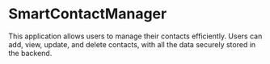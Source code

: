 # SmartContactManager
This application allows users to manage their contacts efficiently. Users can add, view, update, and delete contacts, with all the data securely stored in the backend.
